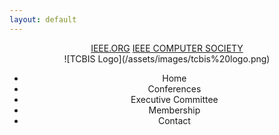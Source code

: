 ```yaml
---
layout: default
---
```


<header>
    <div class="topbar">
        <a href="https://www.ieee.org">IEEE.ORG</a>
        <a href="https://www.computer.org">IEEE COMPUTER SOCIETY</a>
    </div>
    <div class="navbar">
![TCBIS Logo](/assets/images/tcbis%20logo.png)
        <ul class="nav-content">
            <li>Home</li>
            <li>Conferences</li>
            <li>Executive Committee</li>
            <li>Membership</li>
            <li>Contact</li>
        </ul>
    </div>
</header>

